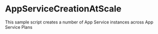 # AppServiceCreationAtScale
This sample script creates a number of App Service instances across App Service Plans

